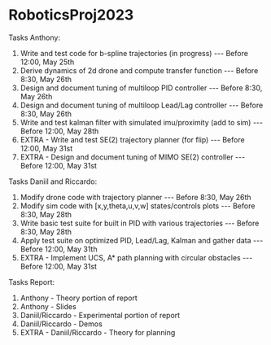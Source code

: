 # RoboticsProj2023

Tasks Anthony:
1. Write and test code for b-spline trajectories (in progress) --- Before 12:00, May 25th
2. Derive dynamics of 2d drone and compute transfer function --- Before 8:30, May 26th
3. Design and document tuning of multiloop PID controller --- Before 8:30, May 26th
4. Design and document tuning of multiloop Lead/Lag controller --- Before 8:30, May 26th
5. Write and test kalman filter with simulated imu/proximity (add to sim) --- Before 12:00, May 28th
6. EXTRA - Write and test SE(2) trajectory planner (for flip) --- Before 12:00, May 31st
7. EXTRA - Design and document tuning of MIMO SE(2) controller --- Before 12:00, May 31st

Tasks Daniil and Riccardo:
1. Modify drone code with trajectory planner --- Before 8:30, May 26th
2. Modify sim code with [x,y,theta,u,v,w] states/controls plots --- Before 8:30, May 28th
3. Write basic test suite for built in PID with various trajectories --- Before 8:30, May 28th
4. Apply test suite on optimized PID, Lead/Lag, Kalman and gather data --- Before 12:00, May 31th
5. EXTRA - Implement UCS, A* path planning with circular obstacles --- Before 12:00, May 31st

Tasks Report:
1. Anthony - Theory portion of report
2. Anthony - Slides
3. Daniil/Riccardo - Experimental portion of report 
4. Daniil/Riccardo - Demos
5. EXTRA - Daniil/Riccardo - Theory for planning
